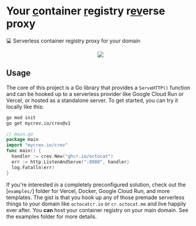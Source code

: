 # Your <ins>c</ins>ontainer <ins>r</ins>egistry r<ins>ev</ins>erse proxy

💻 Serverless container registry proxy for your domain

<p align=center>
  <img src="https://i.imgur.com/dMEK0O2.png">
</p>

## Usage

The core of this project is a Go library that provides a `ServeHTTP()` function and can be hooked up to a serverless provider like Google Cloud Run or Vercel, or hosted as a standalone server. To get started, you can try it locally like this:

```sh
go mod init
go get mycrev.io/crev@v1
```

```go
// main.go
package main
import "mycrev.io/crev"
func main() {
  handler := crev.New("ghcr.io/octocat")
  err := http.ListenAndServe(":8080", handler)
  log.Fatalln(err)
}
```

If you're interested in a completely preconfigured solution, check out the [`examples/`] folder for Vercel, Docker, Google Cloud Run, and more templates. The gist is that you hook up any of those premade serverless things to your domain like `octocatcr.io` or `cr.octocat.me` and live happily ever after. You **can** host your container registry on your main domain. See the examples folder for more details.
